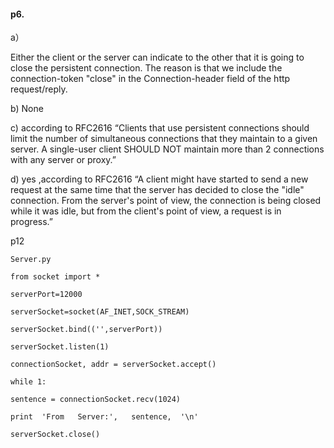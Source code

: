 #### p6.

a）

Either the client or the server can indicate to the other that it is going to close the persistent connection. The reason is that we  include the connection-token  "close" in the Connection-header field of the http request/reply.

b) None 

c) according to RFC2616 “Clients that use persistent connections should limit the number of  simultaneous connections that they maintain to a given server. A single-user client  SHOULD NOT maintain more than 2 connections with any server or proxy.”

d) yes ,according to RFC2616 “A client might have started to send a new request at the same  time that the server has decided to close the "idle" connection. From the server's point  of view, the connection is being closed while it was idle, but from the client's point of  view, a request is in progress.”

p12



`Server.py`

`from socket import *` 

`serverPort=12000` 

`serverSocket=socket(AF_INET,SOCK_STREAM)`

 `serverSocket.bind(('',serverPort))` 

`serverSocket.listen(1)` 

`connectionSocket, addr = serverSocket.accept()` 

`while 1:` 

`sentence = connectionSocket.recv(1024)`

 `print  'From   Server:',   sentence,  '\n'`  

`serverSocket.close()`


